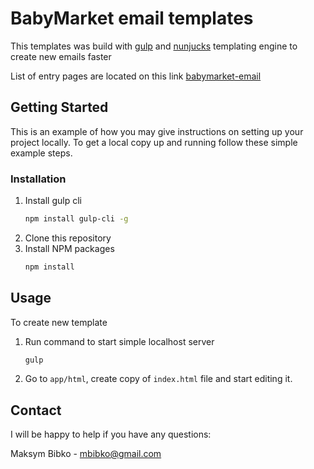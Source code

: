 # BabyMarket email templates

This templates was build with [gulp](https://gulpjs.com/) and [nunjucks](https://mozilla.github.io/nunjucks/) templating engine to create new emails faster

List of entry pages are located on this link [babymarket-email](https://mbibko.github.io/babymarket-email/)

## Getting Started

This is an example of how you may give instructions on setting up your project locally. To get a local copy up and running follow these simple example steps.

### Installation

1. Install gulp cli
   ```sh
   npm install gulp-cli -g
   ```
2. Clone this repository
2. Install NPM packages
   ```sh
   npm install
   ```

## Usage

To create new template
1. Run command to start simple localhost server 
   ```sh
   gulp
   ```
2. Go to `app/html`, create copy of `index.html` file and start editing it.

## Contact

I will be happy to help if you have any questions:

Maksym Bibko - [mbibko@gmail.com](mailto:mbibko@gmail.com)
